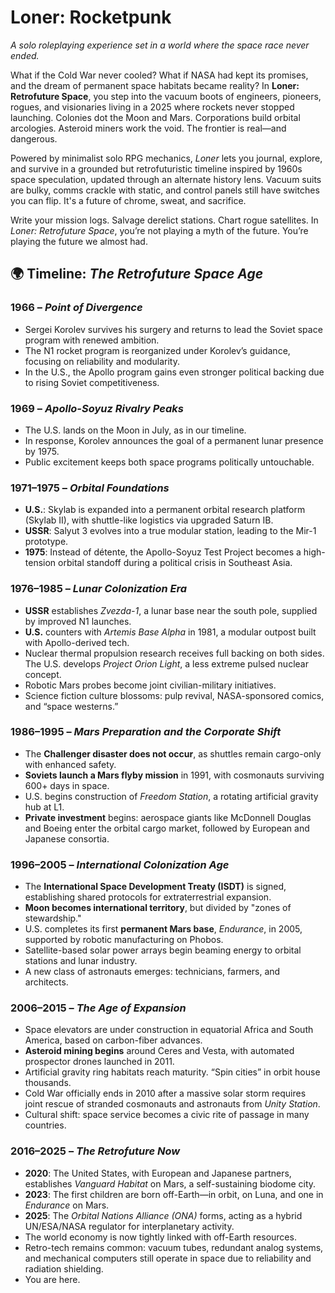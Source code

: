 # Loner: Rocketpunk

*A solo roleplaying experience set in a world where the space race never ended.*

What if the Cold War never cooled? What if NASA had kept its promises, and the dream of permanent space habitats became reality? In **Loner: Retrofuture Space**, you step into the vacuum boots of engineers, pioneers, rogues, and visionaries living in a 2025 where rockets never stopped launching. Colonies dot the Moon and Mars. Corporations build orbital arcologies. Asteroid miners work the void. The frontier is real—and dangerous.

Powered by minimalist solo RPG mechanics, *Loner* lets you journal, explore, and survive in a grounded but retrofuturistic timeline inspired by 1960s space speculation, updated through an alternate history lens. Vacuum suits are bulky, comms crackle with static, and control panels still have switches you can flip. It's a future of chrome, sweat, and sacrifice.

Write your mission logs. Salvage derelict stations. Chart rogue satellites. In *Loner: Retrofuture Space*, you’re not playing a myth of the future. You’re playing the future we almost had.

## 🌍 Timeline: *The Retrofuture Space Age*

### **1966** – *Point of Divergence*

* Sergei Korolev survives his surgery and returns to lead the Soviet space program with renewed ambition.  
* The N1 rocket program is reorganized under Korolev’s guidance, focusing on reliability and modularity.  
* In the U.S., the Apollo program gains even stronger political backing due to rising Soviet competitiveness.

### **1969** – *Apollo-Soyuz Rivalry Peaks*

* The U.S. lands on the Moon in July, as in our timeline.  
* In response, Korolev announces the goal of a permanent lunar presence by 1975\.  
* Public excitement keeps both space programs politically untouchable.

### **1971–1975** – *Orbital Foundations*

* **U.S.**: Skylab is expanded into a permanent orbital research platform (Skylab II), with shuttle-like logistics via upgraded Saturn IB.  
* **USSR**: Salyut 3 evolves into a true modular station, leading to the Mir-1 prototype.  
* **1975**: Instead of détente, the Apollo-Soyuz Test Project becomes a high-tension orbital standoff during a political crisis in Southeast Asia.

### **1976–1985** – *Lunar Colonization Era*

* **USSR** establishes *Zvezda-1*, a lunar base near the south pole, supplied by improved N1 launches.  
* **U.S.** counters with *Artemis Base Alpha* in 1981, a modular outpost built with Apollo-derived tech.  
* Nuclear thermal propulsion research receives full backing on both sides. The U.S. develops *Project Orion Light*, a less extreme pulsed nuclear concept.  
* Robotic Mars probes become joint civilian-military initiatives.  
* Science fiction culture blossoms: pulp revival, NASA-sponsored comics, and “space westerns.”

### **1986–1995** – *Mars Preparation and the Corporate Shift*

* The **Challenger disaster does not occur**, as shuttles remain cargo-only with enhanced safety.  
* **Soviets launch a Mars flyby mission** in 1991, with cosmonauts surviving 600+ days in space.  
* U.S. begins construction of *Freedom Station*, a rotating artificial gravity hub at L1.  
* **Private investment** begins: aerospace giants like McDonnell Douglas and Boeing enter the orbital cargo market, followed by European and Japanese consortia.

### **1996–2005** – *International Colonization Age*

* The **International Space Development Treaty (ISDT)** is signed, establishing shared protocols for extraterrestrial expansion.  
* **Moon becomes international territory**, but divided by "zones of stewardship."  
* U.S. completes its first **permanent Mars base**, *Endurance*, in 2005, supported by robotic manufacturing on Phobos.  
* Satellite-based solar power arrays begin beaming energy to orbital stations and lunar industry.  
* A new class of astronauts emerges: technicians, farmers, and architects.

### **2006–2015** – *The Age of Expansion*

* Space elevators are under construction in equatorial Africa and South America, based on carbon-fiber advances.  
* **Asteroid mining begins** around Ceres and Vesta, with automated prospector drones launched in 2011\.  
* Artificial gravity ring habitats reach maturity. “Spin cities” in orbit house thousands.  
* Cold War officially ends in 2010 after a massive solar storm requires joint rescue of stranded cosmonauts and astronauts from *Unity Station*.  
* Cultural shift: space service becomes a civic rite of passage in many countries.

### **2016–2025** – *The Retrofuture Now*

* **2020**: The United States, with European and Japanese partners, establishes *Vanguard Habitat* on Mars, a self-sustaining biodome city.  
* **2023**: The first children are born off-Earth—in orbit, on Luna, and one in *Endurance* on Mars.  
* **2025**: The *Orbital Nations Alliance (ONA)* forms, acting as a hybrid UN/ESA/NASA regulator for interplanetary activity.  
* The world economy is now tightly linked with off-Earth resources.  
* Retro-tech remains common: vacuum tubes, redundant analog systems, and mechanical computers still operate in space due to reliability and radiation shielding.  
* You are here.
